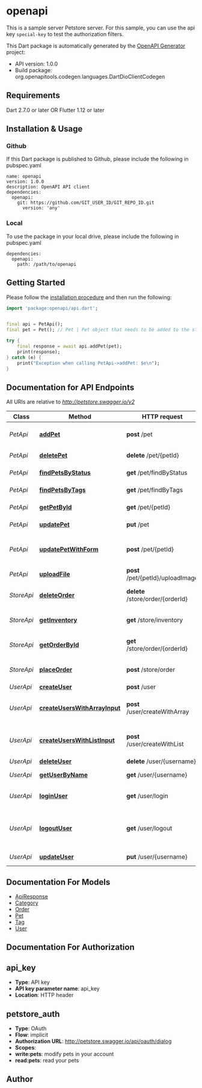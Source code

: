 # openapi
This is a sample server Petstore server. For this sample, you can use the api key `special-key` to test the authorization filters.

This Dart package is automatically generated by the [OpenAPI Generator](https://openapi-generator.tech) project:

- API version: 1.0.0
- Build package: org.openapitools.codegen.languages.DartDioClientCodegen

## Requirements

Dart 2.7.0 or later OR Flutter 1.12 or later

## Installation & Usage

### Github
If this Dart package is published to Github, please include the following in pubspec.yaml
```
name: openapi
version: 1.0.0
description: OpenAPI API client
dependencies:
  openapi:
    git: https://github.com/GIT_USER_ID/GIT_REPO_ID.git
      version: 'any'
```

### Local
To use the package in your local drive, please include the following in pubspec.yaml
```
dependencies:
  openapi:
    path: /path/to/openapi
```

## Getting Started

Please follow the [installation procedure](#installation--usage) and then run the following:

```dart
import 'package:openapi/api.dart';


final api = PetApi();
final pet = Pet(); // Pet | Pet object that needs to be added to the store

try {
    final response = await api.addPet(pet);
    print(response);
} catch (e) {
    print("Exception when calling PetApi->addPet: $e\n");
}

```

## Documentation for API Endpoints

All URIs are relative to *http://petstore.swagger.io/v2*

Class | Method | HTTP request | Description
------------ | ------------- | ------------- | -------------
*PetApi* | [**addPet**](doc\PetApi.md#addpet) | **post** /pet | Add a new pet to the store
*PetApi* | [**deletePet**](doc\PetApi.md#deletepet) | **delete** /pet/{petId} | Deletes a pet
*PetApi* | [**findPetsByStatus**](doc\PetApi.md#findpetsbystatus) | **get** /pet/findByStatus | Finds Pets by status
*PetApi* | [**findPetsByTags**](doc\PetApi.md#findpetsbytags) | **get** /pet/findByTags | Finds Pets by tags
*PetApi* | [**getPetById**](doc\PetApi.md#getpetbyid) | **get** /pet/{petId} | Find pet by ID
*PetApi* | [**updatePet**](doc\PetApi.md#updatepet) | **put** /pet | Update an existing pet
*PetApi* | [**updatePetWithForm**](doc\PetApi.md#updatepetwithform) | **post** /pet/{petId} | Updates a pet in the store with form data
*PetApi* | [**uploadFile**](doc\PetApi.md#uploadfile) | **post** /pet/{petId}/uploadImage | uploads an image
*StoreApi* | [**deleteOrder**](doc\StoreApi.md#deleteorder) | **delete** /store/order/{orderId} | Delete purchase order by ID
*StoreApi* | [**getInventory**](doc\StoreApi.md#getinventory) | **get** /store/inventory | Returns pet inventories by status
*StoreApi* | [**getOrderById**](doc\StoreApi.md#getorderbyid) | **get** /store/order/{orderId} | Find purchase order by ID
*StoreApi* | [**placeOrder**](doc\StoreApi.md#placeorder) | **post** /store/order | Place an order for a pet
*UserApi* | [**createUser**](doc\UserApi.md#createuser) | **post** /user | Create user
*UserApi* | [**createUsersWithArrayInput**](doc\UserApi.md#createuserswitharrayinput) | **post** /user/createWithArray | Creates list of users with given input array
*UserApi* | [**createUsersWithListInput**](doc\UserApi.md#createuserswithlistinput) | **post** /user/createWithList | Creates list of users with given input array
*UserApi* | [**deleteUser**](doc\UserApi.md#deleteuser) | **delete** /user/{username} | Delete user
*UserApi* | [**getUserByName**](doc\UserApi.md#getuserbyname) | **get** /user/{username} | Get user by user name
*UserApi* | [**loginUser**](doc\UserApi.md#loginuser) | **get** /user/login | Logs user into the system
*UserApi* | [**logoutUser**](doc\UserApi.md#logoutuser) | **get** /user/logout | Logs out current logged in user session
*UserApi* | [**updateUser**](doc\UserApi.md#updateuser) | **put** /user/{username} | Updated user


## Documentation For Models

 - [ApiResponse](doc\ApiResponse.md)
 - [Category](doc\Category.md)
 - [Order](doc\Order.md)
 - [Pet](doc\Pet.md)
 - [Tag](doc\Tag.md)
 - [User](doc\User.md)


## Documentation For Authorization


## api_key

- **Type**: API key
- **API key parameter name**: api_key
- **Location**: HTTP header

## petstore_auth

- **Type**: OAuth
- **Flow**: implicit
- **Authorization URL**: http://petstore.swagger.io/api/oauth/dialog
- **Scopes**: 
 - **write:pets**: modify pets in your account
 - **read:pets**: read your pets


## Author




